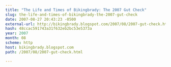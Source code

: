 ```yaml
---
title: "The Life and Times of Bikingbrady: The 2007 Gut Check"
slug: the-life-and-times-of-bikingbrady-the-2007-gut-check
date: 2007-08-27 20:43:23 -0500
external-url: http://bikingbrady.blogspot.com/2007/08/2007-gut-check.html
hash: 48ccac591743a31f632eb2bc53e5373a
year: 2007
month: 08
scheme: http
host: bikingbrady.blogspot.com
path: /2007/08/2007-gut-check.html

---
```



